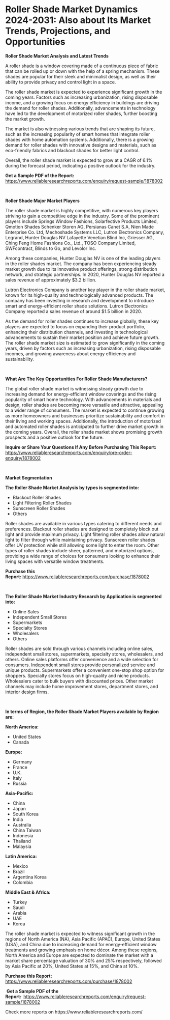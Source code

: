 <p><h1>Roller Shade Market Dynamics 2024-2031: Also about Its Market Trends, Projections, and Opportunities</h1></p><p><strong>Roller Shade Market Analysis and Latest Trends</strong></p>
<p><p>A roller shade is a window covering made of a continuous piece of fabric that can be rolled up or down with the help of a spring mechanism. These shades are popular for their sleek and minimalist design, as well as their ability to provide privacy and control light in a space.</p><p>The roller shade market is expected to experience significant growth in the coming years. Factors such as increasing urbanization, rising disposable income, and a growing focus on energy efficiency in buildings are driving the demand for roller shades. Additionally, advancements in technology have led to the development of motorized roller shades, further boosting the market growth.</p><p>The market is also witnessing various trends that are shaping its future, such as the increasing popularity of smart homes that integrate roller shades with home automation systems. Additionally, there is a growing demand for roller shades with innovative designs and materials, such as eco-friendly fabrics and blackout shades for better light control.</p><p>Overall, the roller shade market is expected to grow at a CAGR of 6.1% during the forecast period, indicating a positive outlook for the industry.</p></p>
<p><strong>Get a Sample PDF of the Report:&nbsp;</strong> <a href="https://www.reliableresearchreports.com/enquiry/request-sample/1878002">https://www.reliableresearchreports.com/enquiry/request-sample/1878002</a></p>
<p>&nbsp;</p>
<p><strong>Roller Shade Major Market Players</strong></p>
<p><p>The roller shade market is highly competitive, with numerous key players striving to gain a competitive edge in the industry. Some of the prominent players include Springs Window Fashions, Solarfective Products Limited, Qmotion Shades Schenker Storen AG, Persianas Canet S.A, Nien Made Enterprise Co. Ltd, Mechoshade Systems LLC, Lutron Electronics Company, Legrand, Hunter Douglas NV Lafayette Venetian Blind Inc, Griesser AG, Ching Feng Home Fashions Co., Ltd., TOSO Company Limited, SWFcontract, Blinds to Go, and Levolor Inc.</p><p>Among these companies, Hunter Douglas NV is one of the leading players in the roller shades market. The company has been experiencing steady market growth due to its innovative product offerings, strong distribution network, and strategic partnerships. In 2020, Hunter Douglas NV reported a sales revenue of approximately $3.2 billion.</p><p>Lutron Electronics Company is another key player in the roller shade market, known for its high-quality and technologically advanced products. The company has been investing in research and development to introduce smart and energy-efficient roller shade solutions. Lutron Electronics Company reported a sales revenue of around $1.5 billion in 2020.</p><p>As the demand for roller shades continues to increase globally, these key players are expected to focus on expanding their product portfolio, enhancing their distribution channels, and investing in technological advancements to sustain their market position and achieve future growth. The roller shade market size is estimated to grow significantly in the coming years, driven by factors such as increasing urbanization, rising disposable incomes, and growing awareness about energy efficiency and sustainability.</p></p>
<p>&nbsp;</p>
<p><strong>What Are The Key Opportunities For Roller Shade Manufacturers?</strong></p>
<p><p>The global roller shade market is witnessing steady growth due to increasing demand for energy-efficient window coverings and the rising popularity of smart home technology. With advancements in materials and design, roller shades are becoming more versatile and attractive, appealing to a wider range of consumers. The market is expected to continue growing as more homeowners and businesses prioritize sustainability and comfort in their living and working spaces. Additionally, the introduction of motorized and automated roller shades is anticipated to further drive market growth in the coming years. Overall, the roller shade market shows promising growth prospects and a positive outlook for the future.</p></p>
<p><strong>Inquire or Share Your Questions If Any Before Purchasing This Report:</strong> <a href="https://www.reliableresearchreports.com/enquiry/pre-order-enquiry/1878002">https://www.reliableresearchreports.com/enquiry/pre-order-enquiry/1878002</a></p>
<p>&nbsp;</p>
<p><strong>Market Segmentation</strong></p>
<p><strong>The Roller Shade Market Analysis by types is segmented into:</strong></p>
<p><ul><li>Blackout Roller Shades</li><li>Light Filtering Roller Shades</li><li>Sunscreen Roller Shades</li><li>Others</li></ul></p>
<p><p>Roller shades are available in various types catering to different needs and preferences. Blackout roller shades are designed to completely block out light and provide maximum privacy. Light filtering roller shades allow natural light to filter through while maintaining privacy. Sunscreen roller shades offer UV protection while still allowing some light to enter the room. Other types of roller shades include sheer, patterned, and motorized options, providing a wide range of choices for consumers looking to enhance their living spaces with versatile window treatments.</p></p>
<p><strong>Purchase this Report:&nbsp;</strong><a href="https://www.reliableresearchreports.com/purchase/1878002">https://www.reliableresearchreports.com/purchase/1878002</a></p>
<p>&nbsp;</p>
<p><strong>The Roller Shade Market Industry Research by Application is segmented into:</strong></p>
<p><ul><li>Online Sales</li><li>Independent Small Stores</li><li>Supermarkets</li><li>Specialty Stores</li><li>Wholesalers</li><li>Others</li></ul></p>
<p><p>Roller shades are sold through various channels including online sales, independent small stores, supermarkets, specialty stores, wholesalers, and others. Online sales platforms offer convenience and a wide selection for consumers. Independent small stores provide personalized service and unique products. Supermarkets offer a convenient one-stop shop option for shoppers. Specialty stores focus on high-quality and niche products. Wholesalers cater to bulk buyers with discounted prices. Other market channels may include home improvement stores, department stores, and interior design firms.</p></p>
<p>&nbsp;</p>
<p><strong>In terms of Region, the Roller Shade Market Players available by Region are:</strong></p>
<p>
    <p> <strong> North America: </strong>
        <ul>
            <li>United States</li>
            <li>Canada</li>
        </ul>
        </p> 
    <p> <strong> Europe: </strong>
        <ul>
            <li>Germany</li>
            <li>France</li>
            <li>U.K.</li>
            <li>Italy</li>
            <li>Russia</li>
        </ul>
        </p> 
    <p> <strong> Asia-Pacific: </strong>
        <ul>
            <li>China</li>
            <li>Japan</li>
            <li>South Korea</li>
            <li>India</li>
            <li>Australia</li>
            <li>China Taiwan</li>
            <li>Indonesia</li>
            <li>Thailand</li>
            <li>Malaysia</li>
        </ul>
        </p> 
    <p> <strong> Latin America: </strong>
        <ul>
            <li>Mexico</li>
            <li>Brazil</li>
            <li>Argentina Korea</li>
            <li>Colombia</li>
        </ul>
        </p> 
    <p> <strong> Middle East & Africa: </strong>
        <ul>
            <li>Turkey</li>
            <li>Saudi</li>
            <li>Arabia</li>
            <li>UAE</li>
            <li>Korea</li>
        </ul>
    </p>
    </p>
<p><p>The roller shade market is expected to witness significant growth in the regions of North America (NA), Asia Pacific (APAC), Europe, United States (USA), and China due to increasing demand for energy-efficient window treatments and growing emphasis on home décor. Among these regions, North America and Europe are expected to dominate the market with a market share percentage valuation of 30% and 25% respectively, followed by Asia Pacific at 20%, United States at 15%, and China at 10%.</p></p>
<p><strong>Purchase this Report: </strong><a href="https://www.reliableresearchreports.com/purchase/1878002">https://www.reliableresearchreports.com/purchase/1878002</a></p>
<p>&nbsp;<strong>Get a Sample PDF of the Report:&nbsp;&nbsp;</strong><a href="https://www.reliableresearchreports.com/enquiry/request-sample/1878002">https://www.reliableresearchreports.com/enquiry/request-sample/1878002</a></p>
<p><strong></strong></p>
<p>Check more reports on https://www.reliableresearchreports.com/</p>